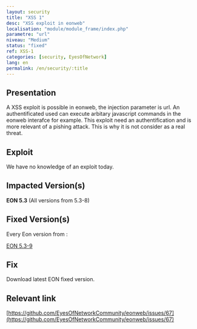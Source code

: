 ```yaml
---
layout: security
title: "XSS 1"
desc: "XSS exploit in eonweb"
localisation: "module/module_frame/index.php"
parametre: "url"
niveau: "Medium"
status: "fixed"
ref: XSS-1
categories: [security, EyesOfNetwork]
lang: en
permalink: /en/security/:title
---
```


## Presentation

A XSS exploit is possible in eonweb, the injection parameter is url. An authentificated used can execute arbitary javascript commands in the eonweb interafce for example. This exploit need an authentification and is more relevant of a pishing attack. This is why it is not consider as a real threat.

## Exploit

We have no knowledge of an exploit today.

## Impacted Version(s)

**EON 5.3** (All versions from 5.3-8)

## Fixed Version(s)

Every Eon version from : 

[EON 5.3-9](https://github.com/EyesOfNetworkCommunity/eonweb/releases/tag/5.3-9)

## Fix

Download latest EON fixed version.


## Relevant link

[https://github.com/EyesOfNetworkCommunity/eonweb/issues/67](https://github.com/EyesOfNetworkCommunity/eonweb/issues/67)
